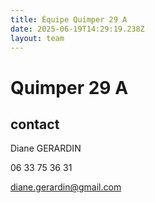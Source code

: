 ```yaml
---
title: Équipe Quimper 29 A
date: 2025-06-19T14:29:19.238Z
layout: team
---
```


# Quimper 29 A



## contact 

Diane GERARDIN

06 33 75 36 31

diane.gerardin@gmail.com

